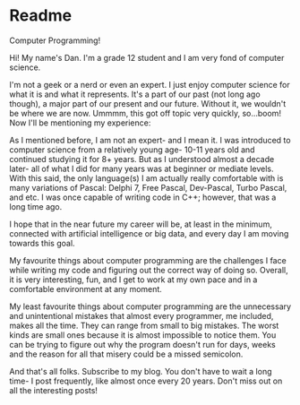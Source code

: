 # Readme
Computer Programming! 

Hi! My name's Dan. I'm a grade 12 student and I am very fond of computer science. 

I'm not a geek or a nerd or even an expert. I just enjoy computer science for what it is and what it represents. It's a part of our past (not long ago though), a major part of our present and our future. Without it, we wouldn't be where we are now. Ummmm, this got off topic very quickly, so...boom! Now I'll be mentioning my experience: 

As I mentioned before, I am not an expert- and I mean it. I was introduced to computer science from a relatively young age- 10-11 years old and continued studying it for 8+ years. But as I understood almost a decade later- all of what I did for many years was at beginner or mediate levels. With this said, the only language(s) I am actually really comfortable with is many variations of Pascal: Delphi 7, Free Pascal, Dev-Pascal, Turbo Pascal, and etc. I was once capable of writing code in C++; however, that was a long time ago. 

I hope that in the near future my career will be, at least in the minimum, connected with artificial intelligence or big data, and every day I am moving towards this goal.

My favourite things about computer programming are the challenges I face while writing my code and figuring out the correct way of doing so. Overall, it is very interesting, fun, and I get to work at my own pace and in a comfortable environment at any moment. 

My least favourite things about computer programming are the unnecessary and unintentional mistakes that almost every programmer, me included, makes all the time. They can range from small to big mistakes. The worst kinds are small ones because it is almost impossible to notice them. You can be trying to figure out why the program doesn't run for days, weeks and the reason for all that misery could be a missed semicolon. 

And that's all folks. Subscribe to my blog. You don't have to wait a long time- I post frequently, like almost once every 20 years. Don't miss out on all the interesting posts! 

